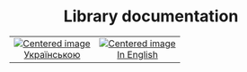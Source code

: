 <center>
<H1>
    Library documentation
</H1>
</center>
 <table>
  <tr>
    <td>
        <a href="https://nanitrobot.github.io/NanitLib/Ukrainian/">
        <img src="https://avatars.githubusercontent.com/u/122991447?v=4" alt="Centered image" style="display: block; margin: 0 auto;">
        <center> Українською </center>
        </a>
    </td>
    <td>
        <a href="https://nanitrobot.github.io/NanitLib/English/">
        <img src="https://avatars.githubusercontent.com/u/122991447?v=4" alt="Centered image" style="display: block; margin: 0 auto;">
        <center> In English </center>
        </a>
    </td>
  </tr>
</table> 



<!--

    ### Hi there 👋

**NanitRobot/NanitRobot** is a ✨ _special_ ✨ repository because its `README.md` (this file) appears on your GitHub profile.

Here are some ideas to get you started:

- 🔭 I’m currently working on ...
- 🌱 I’m currently learning ...
- 👯 I’m looking to collaborate on ...
- 🤔 I’m looking for help with ...
- 💬 Ask me about ...
- 📫 How to reach me: ...
- 😄 Pronouns: ...
- ⚡ Fun fact: ...
-->
